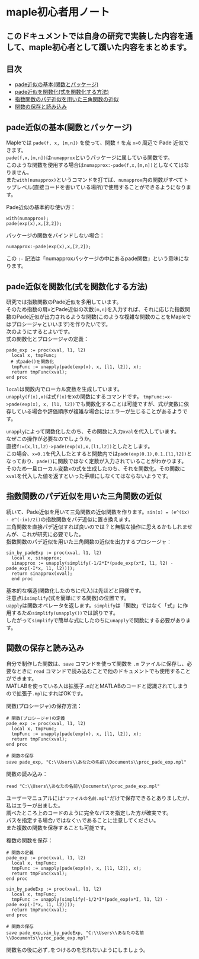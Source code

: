 # maple初心者用ノート

## このドキュメントでは自身の研究で実装した内容を通して、maple初心者として躓いた内容をまとめます。

## 目次

- [pade近似の基本(関数とパッケージ)](pade近似の基本(関数とパッケージ))
- [pade近似を関数化(式を関数化する方法)](pade近似を関数化(式を関数化する方法))
- [指数関数のパデ近似を用いた三角関数の近似](指数関数のパデ近似を用いた三角関数の近似)
- [関数の保存と読み込み](関数の保存と読み込み)


## pade近似の基本(関数とパッケージ)

Mapleでは `pade(f, x, [m,n])` を使って、関数 `f` を点 `x=0` 周辺で Pade 近似できます。<br>
`pade(f,x,[m,n])`は`numapprox`というパッケージに属している関数です。<br>
このような関数を使用する場合は`numapprox:-pade(f,x,[m,n])`としなくてはなりません。<br>
また`with(numapprox)`というコマンドを打てば、`numapprox`内の関数がすべてトップレベル(直接コードを書いている場所)で使用することができるようになります。

Pade近似の基本的な使い方：
```maple
with(numapprox);
pade(exp(x),x,[2,2]);
```

パッケージの関数をバインドしない場合：
```maple
numapprox:-pade(exp(x),x,[2,2]);
```
この `:-` 記法は「numapproxパッケージの中にあるpade関数」という意味になります。


## pade近似を関数化(式を関数化する方法)

研究では指数関数のPade近似を多用しています。<br>
そのため指数の肩`x`とPade近似の次数`[m,n]`を入力すれば、それに応じた指数関数のPade近似が出力されるような関数(このような複雑な関数のことをMapleではプロシージャといいます)を作りたいです。<br>
次のようにするとよいです。<br>
式の関数化とプロシージャの定義：
```maple
pade_exp := proc(xval, l1, l2)
  local x, tmpFunc;
　# 式pade()を関数化
  tmpFunc := unapply(pade(exp(x), x, [l1, l2]), x);
  return tmpFunc(xval);
end proc
```

`local`は関数内でローカル変数を生成しています。<br>
`unapply(f(x),x)`は式`f(x)`をxの関数にするコマンドです。
`tmpFunc:=x->pade(exp(x), x, [l1, l2])`でも関数化することは可能ですが、式が変数に依存している場合や評価順序が複雑な場合にはエラーが生じることがあるようです。

`unapply`によって関数化したのち、その関数に入力`xval`を代入しています。<br>
なぜこの操作が必要なのでしょうか。<br>
直接`f:=(x,l1,l2)->pade(exp(x),x,[l1,l2])`としたとします。<br>
この場合、`x=0.1`を代入したとすると関数内では`pade(exp(0.1),0.1.[l1,l2])`となっており、`pade()`に関数ではなく定数が入力されていることがわかります。<br>
そのため一旦ローカル変数`x`の式を生成したのち、それを関数化。その関数に`xval`を代入した値を返すといった手順にしなくてはならないようです。<br>


## 指数関数のパデ近似を用いた三角関数の近似

続いて、Pade近似を用いて三角関数の近似関数を作ります。`sin(x) = (e^(ix) - e^(-ix)/2i)`の指数関数をパデ近似に置き換えます。<br>
三角関数を直接パデ近似すれば良いのでは？と無駄な操作に思えるかもしれませんが、これが研究に必要でした。<br>
指数関数のパデ近似を用いた三角関数の近似を出力するプロシージャ：
```maple
sin_by_padeExp := proc(xval, l1, l2)
  local x, sinapprox;
  sinapprox := unapply(simplify(-1/2*I*(pade_exp(x*I, l1, l2) - pade_exp(-I*x, l1, l2))));
  return sinapprox(xval);
  end proc
```

基本的な構造(関数化したのちに代入)は先ほどと同様です。<br>
注意点は`simplify`(式を簡単にする関数)の位置です。<br>
`uapply`は関数オペレータを返します。`simplify`は「関数」ではなく「式」に作用するため`simplify(unapply())`では誤りです。<br>
したがって`simplify`で簡単な式にしたのちに`unapply`で関数にする必要があります。<br>


## 関数の保存と読み込み
自分で制作した関数は、`save` コマンドを使って関数を `.m` ファイルに保存し、必要なときに `read` コマンドで読み込むことで他のドキュメントでも使用することができます。<br>
MATLABを使っている人は拡張子`.m`だとMATLABのコードと認識されてしまうので拡張子`.mpl`にすればOKです。

関数(プロシージャ)の保存方法：
```maple
# 関数(プロシージャ)の定義
pade_exp := proc(xval, l1, l2)
  local x, tmpFunc;
  tmpFunc := unapply(pade(exp(x), x, [l1, l2]), x);
  return tmpFunc(xval);
end proc

# 関数の保存
save pade_exp, "C:\\Users\\あなたの名前\\Documents\\proc_pade_exp.mpl"
```


関数の読み込み：
```maple
read "C:\\Users\\あなたの名前\\Documents\\proc_pade_exp.mpl"
```

ユーザーマニュアルには`"ファイルの名前.mpl"`だけで保存できるとありましたが、私はエラーが出ました。<br>
調べたところ上のコードのように完全なパスを指定した方が確実です。<br>
パスを指定する場合`/`ではなく`\\`であることに注意してください。<br>
また複数の関数を保存することも可能です。

複数の関数を保存：
```maple
# 関数の定義
pade_exp := proc(xval, l1, l2)
  local x, tmpFunc;
  tmpFunc := unapply(pade(exp(x), x, [l1, l2]), x);
  return tmpFunc(xval);
end proc

sin_by_padeExp := proc(xval, l1, l2)
  local x, tmpFunc;
  tmpFunc := unapply(simplify(-1/2*I*(pade_exp(x*I, l1, l2) - pade_exp(-I*x, l1, l2))));
  return tmpFunc(xval);
end proc

# 関数の保存
save pade_exp,sin_by_padeExp, "C:\\Users\\あなたの名前\\Documents\\proc_pade_exp.mpl"
```

関数名の後に必ず`,`をつけるのを忘れないようにしましょう。
